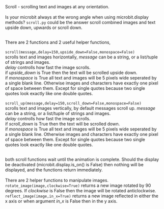 <html>
<body>
Scroll - scrolling text and images at any orientation.
</br></br>
Is your microbit always at the wrong angle when using microbit.display methods?
<code>scroll.py</code> could be the answer scroll combined images and text upside down, upwards or scroll down.</br></br>

There are 2 functions and 2 useful helper functions,</br></br>
<code>scroll(message,delay=150,upside_down=False,monospace=False)</code></br>
scrolls text and images horizontally, <i>message</i> can be a string, or a list/tuple of strings and images.</br> <i>delay</i> controlls how fast the image scrolls.</br>
if <i>upside_down</i> is True then the text will be scrolled upside down.</br>
if <i>monospace</i> is True all text and images will be 5 pixels wide seperated by a single blank line. Otherwise images and characters have exactly one pixel of space between them. Except for single quotes because two single quotes look exactly like one double quotes.</br></br>
<code>scroll_up(message,delay=150,scroll_down=False,monospace=False)</code></br>
scrolls text and images vertically, by default messages scroll up. <i>message</i> can be a string, or a list/tuple of strings and images.</br> <i>delay</i> controlls how fast the image scrolls.</br>
if <i>scroll_down</i> is True then the text will be scrolled down.</br>
if <i>monospace</i> is True all text and images will be 5 pixels wide seperated by a single blank line. Otherwise images and characters have exactly one pixel of space between them. Except for single quotes because two single quotes look exactly like one double quotes.</br></br>

both scroll functions wait until the animation is complete. Should the display be deactivated (microbit.display.is_on() is False) then nothing will be displayed, and the functions return immediately.</br></br>
There are 2 helper functions to manipulate images.</br>
<code>rotate_image(image,clockwise=True)</code> returns a new image rotated by 90 degrees. If <i>clockwise</i> is False then the image will be rotated anticlockwise.</br>
<code>reflect_image(image,in_x=True)</code> returns a new image reflected in either the x axis or when argument <i>in_x</i> is False then in the y axis.
</body>
</html>
